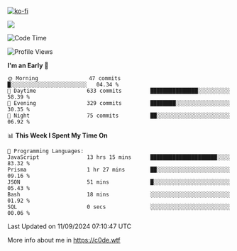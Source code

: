 [![ko-fi](https://ko-fi.com/img/githubbutton_sm.svg)](https://ko-fi.com/Z8Z4Y2LKX)

<a href="https://wakatime.com"><img src="https://wakatime.com/share/@c0dezin/b7f18a7c-ab3a-40b8-8bc7-b1b7bf71f1d6.svg" /></a>

<!--START_SECTION:waka-->
![Code Time](http://img.shields.io/badge/Code%20Time-101%20hrs%2019%20mins-blue)

![Profile Views](http://img.shields.io/badge/Profile%20Views-0-blue)

**I'm an Early 🐤** 

```text
🌞 Morning                47 commits          █░░░░░░░░░░░░░░░░░░░░░░░░   04.34 % 
🌆 Daytime                633 commits         ███████████████░░░░░░░░░░   58.39 % 
🌃 Evening                329 commits         ████████░░░░░░░░░░░░░░░░░   30.35 % 
🌙 Night                  75 commits          ██░░░░░░░░░░░░░░░░░░░░░░░   06.92 % 
```


📊 **This Week I Spent My Time On** 

```text
💬 Programming Languages: 
JavaScript               13 hrs 15 mins      █████████████████████░░░░   83.32 % 
Prisma                   1 hr 27 mins        ██░░░░░░░░░░░░░░░░░░░░░░░   09.16 % 
JSON                     51 mins             █░░░░░░░░░░░░░░░░░░░░░░░░   05.43 % 
Bash                     18 mins             ░░░░░░░░░░░░░░░░░░░░░░░░░   01.92 % 
SQL                      0 secs              ░░░░░░░░░░░░░░░░░░░░░░░░░   00.06 % 
```


 Last Updated on 11/09/2024 07:10:47 UTC
<!--END_SECTION:waka-->

More info about me in https://c0de.wtf
